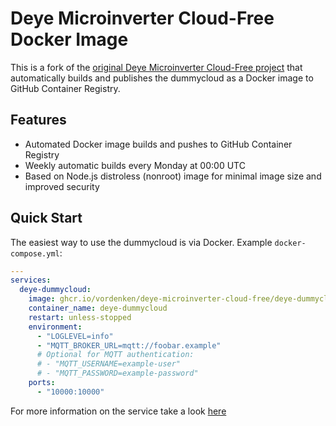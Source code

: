 # Deye Microinverter Cloud-Free Docker Image

This is a fork of the [original Deye Microinverter Cloud-Free project](https://github.com/Hypfer/deye-microinverter-cloud-free) that automatically builds and publishes the dummycloud as a Docker image to GitHub Container Registry.

## Features

- Automated Docker image builds and pushes to GitHub Container Registry
- Weekly automatic builds every Monday at 00:00 UTC
- Based on Node.js distroless (nonroot) image for minimal image size and improved security

## Quick Start

The easiest way to use the dummycloud is via Docker. Example `docker-compose.yml`:

```yml
---
services:
  deye-dummycloud:
    image: ghcr.io/vordenken/deye-microinverter-cloud-free/deye-dummycloud:latest 
    container_name: deye-dummycloud
    restart: unless-stopped
    environment:
      - "LOGLEVEL=info"
      - "MQTT_BROKER_URL=mqtt://foobar.example"
      # Optional for MQTT authentication:
      # - "MQTT_USERNAME=example-user"
      # - "MQTT_PASSWORD=example-password"
    ports:
      - "10000:10000"
```

For more information on the service take a look [here](https://github.com/vordenken/deye-microinverter-cloud-free/blob/main/dummycloud/Readme.md)
